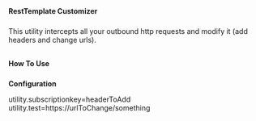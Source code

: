 ##

**RestTemplate Customizer**

###

This utility intercepts all your outbound http requests and modify it (add headers and change urls).  


##
****How To Use****

###
****Configuration****

utility.subscriptionkey=headerToAdd
utility.test=https://urlToChange/something










